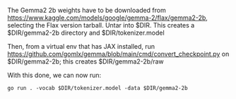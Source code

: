 The Gemma2 2b weights have to be downloaded from
https://www.kaggle.com/models/google/gemma-2/flax/gemma2-2b, selecting the
Flax version tarball. Untar into $DIR. This creates a $DIR/gemma2-2b directory
and $DIR/tokenizer.model

Then, from a virtual env that has JAX installed, run
https://github.com/gomlx/gemma/blob/main/cmd/convert_checkpoint.py on
$DIR/gemma2-2b; this creates $DIR/gemma2-2b/raw

With this done, we can now run:

    go run . -vocab $DIR/tokenizer.model -data $DIR/gemma2-2b
